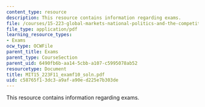 ```yaml
---
content_type: resource
description: This resource contains information regarding exams.
file: /courses/15-223-global-markets-national-politics-and-the-competitive-advantage-of-firms-fall-2011/c58765f13dc3a9afa90ed225e7b303de_MIT15_223F11_examf10_soln.pdf
file_type: application/pdf
learning_resource_types:
- Exams
ocw_type: OCWFile
parent_title: Exams
parent_type: CourseSection
parent_uid: 6490fb6b-aa14-5cbb-a107-c5995078ab52
resourcetype: Document
title: MIT15_223F11_examf10_soln.pdf
uid: c58765f1-3dc3-a9af-a90e-d225e7b303de
---
```

This resource contains information regarding exams.

